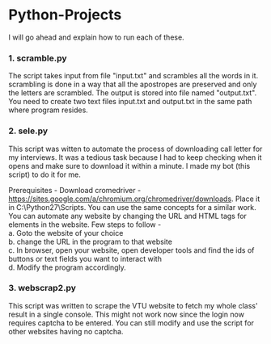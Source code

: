 # Python-Projects

I will go ahead and explain how to run each of these.

<h3>1. scramble.py</h3> 
The script takes input from file "input.txt" and scrambles all the words in it.
scrambling is done in a way that all the apostropes are preserved and only the letters are scrambled.
The output is stored into file named "output.txt". You need to create two text files input.txt and output.txt in the same path where program resides.

<h3>2. sele.py </h3>
<p>This script was witten to automate the process of downloading call letter for my interviews. It was a tedious task because
I had to keep checking when it opens and make sure to download it within a minute. 
I made my bot (this script) to do it for me.</br>

Prerequisites - Download cromedriver - https://sites.google.com/a/chromium.org/chromedriver/downloads. Place it in C:\Python27\Scripts. 
You can use the same concepts for a similar work. You can automate any website by changing the URL and HTML tags for elements in the website.
Few steps to follow - </br>
   a. Goto the website of your choice</br>
   b. change the URL in the program to that website</br>
   c. In browser, open your website, open developer tools and find the ids of buttons or text fields you want to interact with</br>
   d. Modify the program accordingly.</br></p>
   
<h3>3. webscrap2.py </h3>

This script was written to scrape the VTU website to fetch my whole class' result in a single console.
This might not work now since the login now requires captcha to be entered. You can still modify and use the script for other websites having no 
captcha.
